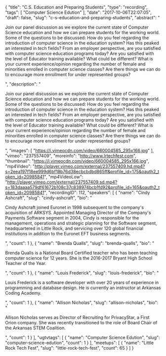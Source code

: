 {
  "title": "C.S. Education and Preparing Students",
  "type": "recording",
  "tags": [
    "Computer Science Edution"
  ],
  "date": "2017-10-06T22:07:05",
  "draft": false,
  "slug": "c-s-education-and-preparing-students",
  "abstract": "<p>Join our panel discussion as we explore the current state of Computer Science education and how we can prepare students for the working world. Some of the questions to be discussed: How do you feel regarding the introduction of computer science in the education system? Has this peaked an interested in tech fields? From an employer perspective, are you satisfied with computer science education programs today? Are you satisfied with the level of Educator training available? What could be different? What is your current experience/opinion regarding the number of female and minorities enrolled in computer science classes? Are there things we can do to encourage more enrollment for under represented groups?</p>",
  "description": "<p>Join our panel discussion as we explore the current state of Computer Science education and how we can prepare students for the working world. Some of the questions to be discussed: How do you feel regarding the introduction of computer science in the education system? Has this peaked an interested in tech fields? From an employer perspective, are you satisfied with computer science education programs today? Are you satisfied with the level of Educator training available? What could be different? What is your current experience/opinion regarding the number of female and minorities enrolled in computer science classes? Are there things we can do to encourage more enrollment for under represented groups?</p>",
  "images": [
    "https://i.vimeocdn.com/video/660004585_295x166.jpg"
  ],
  "vimeo": "237557409",
  "moreinfo": "http://www.lrtechfest.com",
  "thumbnail": "https://i.vimeocdn.com/video/660004585_295x166.jpg",
  "mp4Video": "http://player.vimeo.com/external/237557409.hd.mp4?s=2eea197f18ee999d6bf18b76d38ecbcbdbd865ff&profile_id=175&oauth2_token_id=20985841",
  "mp4VideoLow": "http://player.vimeo.com/external/237557409.sd.mp4?s=183daaaa579df61672b108c37c838974bcb1fd92&profile_id=165&oauth2_token_id=20985841",
  "recordingID": 112,
  "speakers": [
    {
      "name": "Cindy Ashcraft",
      "slug": "cindy-ashcraft",
      "bio": "<p>Cindy Ashcraft joined Euronet in 1998 subsequent to the company's acquisition of ARKSYS. Appointed Managing Director of the Company's Payments Software segment in 2004, Cindy is responsible for the management, operations and strategic planning for the Software segment, headquartered in Little Rock, and servicing over 120 global financial institutions in addition to the Euronet EFT business segments.</p>",
      "count": 1
    },
    {
      "name": "Brenda Qualls",
      "slug": "brenda-qualls",
      "bio": "<p>Brenda Qualls is a National Board Certified teacher who has been teaching computer science for 12 years. She is the 2016-2017 Bryant High School Teacher of the Year.</p>",
      "count": 1
    },
    {
      "name": "Louis Frederick",
      "slug": "louis-frederick",
      "bio": "<p>Louis Frederick is a software developer with over 20 years of experience in programming and database design. He is currently an instructor at Arkansas Coding Academy.</p>",
      "count": 1
    },
    {
      "name": "Allison Nicholas",
      "slug": "allison-nicholas",
      "bio": "<p>Allison Nicholas serves as Director of Recruiting for PrivacyStar, a First Orion company. She was recently transitioned to the role of Board Chair of the Arkansas STEM Coalition.</p>",
      "count": 1
    }
  ],
  "ugtvtags": [
    {
      "name": "Computer Science Edution",
      "slug": "computer-science-edution",
      "count": 1
    }
  ],
  "meetups": [
    {
      "name": "Little Rock Tech Fest",
      "slug": "little-rock-tech-fest",
      "count": 65
    }
  ]
}